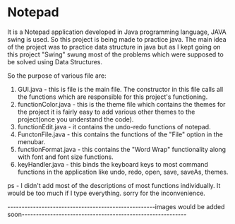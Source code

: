 # Notepad
It is a Notepad application developed in Java programming language, JAVA swing is used.
So this project is being made to practice java. The main idea of the project was to practice data structure in java but as I kept going on this project "Swing" swung most of the problems which were supposed to be solved using Data Structures.

So the purpose of various file are:
1. GUI.java - this is file is the main file. The constructor in this file calls all the functions which are responsible for this project's functioning. 
2. functionColor.java - this is the theme file which contains the themes for the project it is fairly easy to add various other themes to the project(once you understand the code).
3. functionEdit.java - it contains the undo-redo functions of notepad.
4. FunctonFile.java - this contains the functions of the "File" option in the menubar.
5. functionFormat.java - this contains the "Word Wrap" functionality along with font and font size functions.
6. keyHandler.java - this binds the keyboard keys to most command functions in the application like undo, redo, open, save, saveAs, themes.

ps - I didn't add most of the descriptions of most functions individually. It would be too much if I type everything. sorry for the inconvenience.


----------------------------------------------------images would be added soon----------------------------------------------------------
